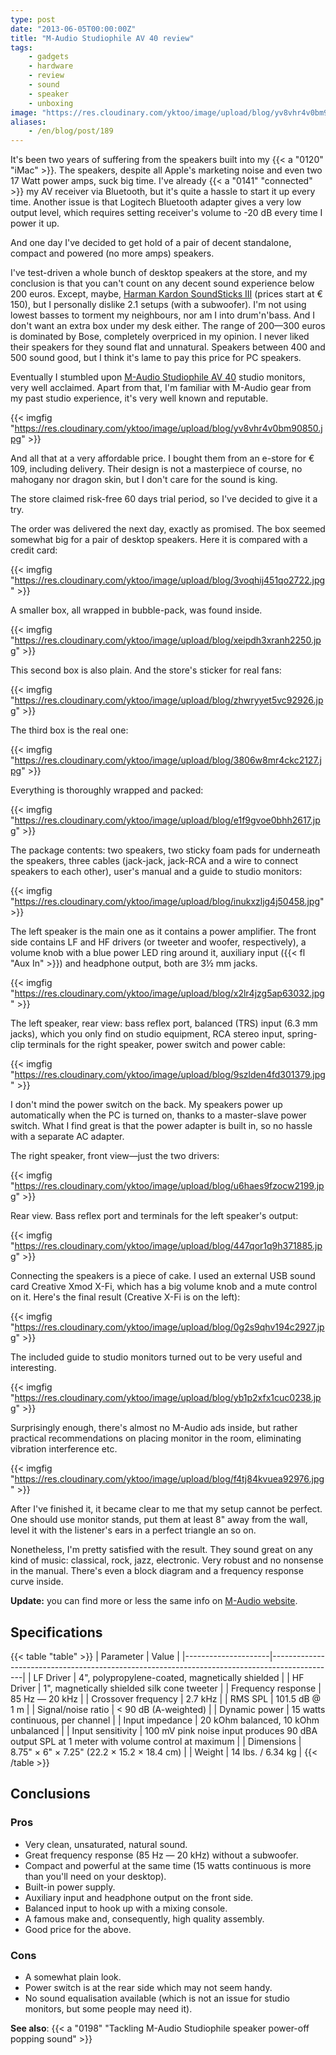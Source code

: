 ```yaml
---
type: post
date: "2013-06-05T00:00:00Z"
title: "M-Audio Studiophile AV 40 review"
tags:
    - gadgets
    - hardware
    - review
    - sound
    - speaker
    - unboxing
image: "https://res.cloudinary.com/yktoo/image/upload/blog/yv8vhr4v0bm90850.jpg"
aliases:
    - /en/blog/post/189
---
```


It's been two years of suffering from the speakers built into my {{< a "0120" "iMac" >}}. The speakers, despite all Apple's marketing noise and even two 17 Watt power amps, suck big time. I've already {{< a "0141" "connected" >}} my AV receiver via Bluetooth, but it's quite a hassle to start it up every time. Another issue is that Logitech Bluetooth adapter gives a very low output level, which requires setting receiver's volume to -20 dB every time I power it up.

<!--more-->

And one day I've decided to get hold of a pair of decent standalone, compact and powered (no more amps) speakers.

I've test-driven a whole bunch of desktop speakers at the store, and my conclusion is that you can't count on any decent sound experience below 200 euros. Except, maybe, [Harman Kardon SoundSticks III](http://www.engadget.com/products/harman-kardon/soundsticks/iii/) (prices start at € 150), but I personally dislike 2.1 setups (with a subwoofer). I'm not using lowest basses to torment my neighbours, nor am I into drum'n'bass. And I don't want an extra box under my desk either. The range of 200—300 euros is dominated by Bose, completely overpriced in my opinion. I never liked their speakers for they sound flat and unnatural. Speakers between 400 and 500 sound good, but I think it's lame to pay this price for PC speakers.

Eventually I stumbled upon [M-Audio Studiophile AV 40](http://www.m-audio.com/products/view/studiophile-av-40) studio monitors, very well acclaimed. Apart from that, I'm familiar with M-Audio gear from my past studio experience, it's very well known and reputable.

{{< imgfig "https://res.cloudinary.com/yktoo/image/upload/blog/yv8vhr4v0bm90850.jpg" >}}

And all that at a very affordable price. I bought them from an e-store for € 109, including delivery. Their design is not a masterpiece of course, no mahogany nor dragon skin, but I don't care for the sound is king.

The store claimed risk-free 60 days trial period, so I've decided to give it a try.

The order was delivered the next day, exactly as promised. The box seemed somewhat big for a pair of desktop speakers. Here it is compared with a credit card:

{{< imgfig "https://res.cloudinary.com/yktoo/image/upload/blog/3voqhij451qo2722.jpg" >}}

A smaller box, all wrapped in bubble-pack, was found inside.

{{< imgfig "https://res.cloudinary.com/yktoo/image/upload/blog/xeipdh3xranh2250.jpg" >}}

This second box is also plain. And the store's sticker for real fans:

{{< imgfig "https://res.cloudinary.com/yktoo/image/upload/blog/zhwryyet5vc92926.jpg" >}}

The third box is the real one:

{{< imgfig "https://res.cloudinary.com/yktoo/image/upload/blog/3806w8mr4ckc2127.jpg" >}}

Everything is thoroughly wrapped and packed:

{{< imgfig "https://res.cloudinary.com/yktoo/image/upload/blog/e1f9gvoe0bhh2617.jpg" >}}

The package contents: two speakers, two sticky foam pads for underneath the speakers, three cables (jack-jack, jack-RCA and a wire to connect speakers to each other), user's manual and a guide to studio monitors:

{{< imgfig "https://res.cloudinary.com/yktoo/image/upload/blog/inukxzljg4j50458.jpg" >}}

The left speaker is the main one as it contains a power amplifier. The front side contains LF and HF drivers (or tweeter and woofer, respectively), a volume knob with a blue power LED ring around it, auxiliary input ({{< fl "Aux In" >}}) and headphone output, both are 3½ mm jacks.

{{< imgfig "https://res.cloudinary.com/yktoo/image/upload/blog/x2lr4jzg5ap63032.jpg" >}}

The left speaker, rear view: bass reflex port, balanced (TRS) input (6.3 mm jacks), which you only find on studio equipment, RCA stereo input, spring-clip terminals for the right speaker, power switch and power cable:

{{< imgfig "https://res.cloudinary.com/yktoo/image/upload/blog/9szlden4fd301379.jpg" >}}

I don't mind the power switch on the back. My speakers power up automatically when the PC is turned on, thanks to a master-slave power switch. What I find great is that the power adapter is built in, so no hassle with a separate AC adapter.

The right speaker, front view—just the two drivers:

{{< imgfig "https://res.cloudinary.com/yktoo/image/upload/blog/u6haes9fzocw2199.jpg" >}}

Rear view. Bass reflex port and terminals for the left speaker's output:

{{< imgfig "https://res.cloudinary.com/yktoo/image/upload/blog/447qor1q9h371885.jpg" >}}

Connecting the speakers is a piece of cake. I used an external USB sound card Creative Xmod X-Fi, which has a big volume knob and a mute control on it. Here's the final result (Creative X-Fi is on the left):

{{< imgfig "https://res.cloudinary.com/yktoo/image/upload/blog/0g2s9qhv194c2927.jpg" >}}

The included guide to studio monitors turned out to be very useful and interesting.

{{< imgfig "https://res.cloudinary.com/yktoo/image/upload/blog/yb1p2xfx1cuc0238.jpg" >}}

Surprisingly enough, there's almost no M-Audio ads inside, but rather practical recommendations on placing monitor in the room, eliminating vibration interference etc.

{{< imgfig "https://res.cloudinary.com/yktoo/image/upload/blog/f4tj84kvuea92976.jpg" >}}

After I've finished it, it became clear to me that my setup cannot be perfect. One should use monitor stands, put them at least 8" away from the wall, level it with the listener's ears in a perfect triangle an so on.

Nonetheless, I'm pretty satisfied with the result. They sound great on any kind of music: classical, rock, jazz, electronic. Very robust and no nonsense in the manual. There's even a block diagram and a frequency response curve inside.

**Update:** you can find more or less the same info on [M-Audio website](http://apps.avid.com/monitors/).

## Specifications

{{< table "table" >}}
| Parameter           | Value                                                                                        |
|---------------------|----------------------------------------------------------------------------------------------|
| LF Driver           | 4", polypropylene-coated, magnetically shielded                                              |
| HF Driver           | 1", magnetically shielded silk cone tweeter                                                  |
| Frequency response  | 85 Hz — 20 kHz                                                                               |
| Crossover frequency | 2.7 kHz                                                                                      |
| RMS SPL             | 101.5 dB @ 1 m                                                                               |
| Signal/noise ratio  | < 90 dB (A-weighted)                                                                         |
| Dynamic power       | 15 watts continuous, per channel                                                             |
| Input impedance     | 20 kOhm balanced, 10 kOhm unbalanced                                                         |
| Input sensitivity   | 100 mV pink noise input produces 90 dBA output SPL at 1 meter with volume control at maximum |
| Dimensions          | 8.75" × 6" × 7.25" (22.2 × 15.2 × 18.4 cm)                                                   |
| Weight              | 14 lbs. / 6.34 kg                                                                            |
{{< /table >}}

## Conclusions

### Pros

* Very clean, unsaturated, natural sound.
* Great frequency response (85 Hz — 20 kHz) without a subwoofer.
* Compact and powerful at the same time (15 watts continuous is more than you'll need on your desktop).
* Built-in power supply.
* Auxiliary input and headphone output on the front side.
* Balanced input to hook up with a mixing console.
* A famous make and, consequently, high quality assembly.
* Good price for the above.

### Cons

* A somewhat plain look.
* Power switch is at the rear side which may not seem handy.
* No sound equalisation available (which is not an issue for studio monitors, but some people may need it).

**See also**: {{< a "0198" "Tackling M-Audio Studiophile speaker power-off popping sound" >}}
